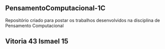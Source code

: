 ## PensamentoComputacional-1C
Repositório criado para postar os trabalhos desenvolvidos na disciplina de Pensamento Computacional 
## Vitoria 43 Ismael 15 ##
